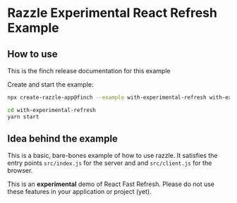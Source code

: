 # Razzle Experimental React Refresh Example

## How to use

<!-- START install generated instructions please keep comment here to allow auto update -->
<!-- DON'T EDIT THIS SECTION, INSTEAD RE-RUN yarn update-examples TO UPDATE -->
This is the finch release documentation for this example

Create and start the example:

```bash
npx create-razzle-app@finch --example with-experimental-refresh with-experimental-refresh

cd with-experimental-refresh
yarn start
```
<!-- END install generated instructions please keep comment here to allow auto update -->

## Idea behind the example
This is a basic, bare-bones example of how to use razzle. It satisfies the entry points
`src/index.js` for the server and and `src/client.js` for the browser.

This is an **experimental** demo of React Fast Refresh.
Please do not use these features in your application or project (yet).
